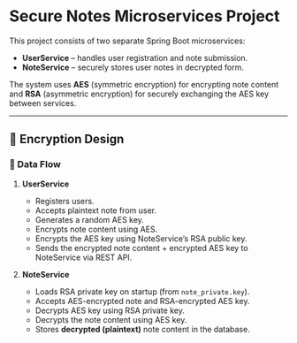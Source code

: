 # Secure Notes Microservices Project

This project consists of two separate Spring Boot microservices:

- **UserService** – handles user registration and note submission.
- **NoteService** – securely stores user notes in decrypted form.

The system uses **AES** (symmetric encryption) for encrypting note content and **RSA** (asymmetric encryption) for securely exchanging the AES key between services.

---

## 🔐 Encryption Design

### 🔁 Data Flow

1. **UserService**
    - Registers users.
    - Accepts plaintext note from user.
    - Generates a random AES key.
    - Encrypts note content using AES.
    - Encrypts the AES key using NoteService’s RSA public key.
    - Sends the encrypted note content + encrypted AES key to NoteService via REST API.

2. **NoteService**
    - Loads RSA private key on startup (from `note_private.key`).
    - Accepts AES-encrypted note and RSA-encrypted AES key.
    - Decrypts AES key using RSA private key.
    - Decrypts the note content using AES key.
    - Stores **decrypted (plaintext)** note content in the database.


